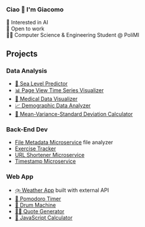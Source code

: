 ### Ciao 👋 I'm Giacomo
🤖 Interested in AI   
💼 Open to work   
👨‍💻 Computer Science & Engineering Student @ PoliMI

## Projects

### Data Analysis
- [🌊 Sea Level Predictor](https://github.com/1giacomo/boilerplate-sea-level-predictor)
- [📊 Page View Time Series Visualizer](https://github.com/1giacomo/boilerplate-page-view-time-series-visualizer)
- [🩻 Medical Data Visualizer](https://github.com/1giacomo/boilerplate-medical-data-visualizer)
- [📈 Demographic Data Analyzer](https://github.com/1giacomo/boilerplate-demographic-data-analyzer)
- [📐 Mean-Variance-Standard Deviation Calculator](https://github.com/1giacomo/boilerplate-mean-variance-standard-deviation-calculator)

### Back-End Dev
- [File Metadata Microservice](https://github.com/1giacomo/boilerplate-project-filemetadata) file analyzer
- [Exercise Tracker](https://github.com/1giacomo/boilerplate-project-exercisetracker)
- [URL Shortener Microservice](https://github.com/1giacomo/boilerplate-project-urlshortener)
- [Timestamp Microservice](https://github.com/1giacomo/boilerplate-project-timestamp)

### Web App
- [⛈️ Weather App](https://github.com/1giacomo/weather-app) built with external API
- [🍅 Pomodoro Timer](https://github.com/1giacomo/pomodoro-timer)
- [🥁 Drum Machine](https://github.com/1giacomo/drum-machine)
- [✍🏻 Quote Generator](https://github.com/1giacomo/RandomQuoteMachine)
- [🧮 JavaScript Calculator](https://github.com/1giacomo/JavaScriptCalculator)

<!--
### Projects
#### 🍅 Pomodoro timer
- This Pomodoro Timer is a simple time management tool built with React for the freeCodeCamp course.
- You can access the site by [🔗 this link](https://1giacomo.github.io/pomodoro-timer/).
- It allows users to set custom work and break intervals and displays the remaining time and current interval.


**1giacomo/1giacomo** is a ✨ _special_ ✨ repository because its `README.md` (this file) appears on your GitHub profile.

Here are some ideas to get you started:

- 🔭 I’m currently working on ...
- 🌱 I’m currently learning ...
- 👯 I’m looking to collaborate on ...
- 🤔 I’m looking for help with ...
- 💬 Ask me about ...
- 📫 How to reach me: ...
- 😄 Pronouns: ...
- ⚡ Fun fact: ...
-->
